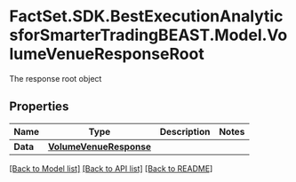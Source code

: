 # FactSet.SDK.BestExecutionAnalyticsforSmarterTradingBEAST.Model.VolumeVenueResponseRoot
The response root object

## Properties

Name | Type | Description | Notes
------------ | ------------- | ------------- | -------------
**Data** | [**VolumeVenueResponse**](VolumeVenueResponse.md) |  | 

[[Back to Model list]](../README.md#documentation-for-models) [[Back to API list]](../README.md#documentation-for-api-endpoints) [[Back to README]](../README.md)

